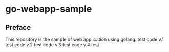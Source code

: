 # go-webapp-sample



## Preface
This repository is the sample of web application using golang.
test code v.1
test code v.2
test code v.3
test code v.4
test
